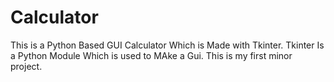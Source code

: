 # Calculator
This is a Python Based GUI Calculator Which is Made with Tkinter.
Tkinter Is a Python Module Which is used to MAke a Gui.
This is my first minor project.
